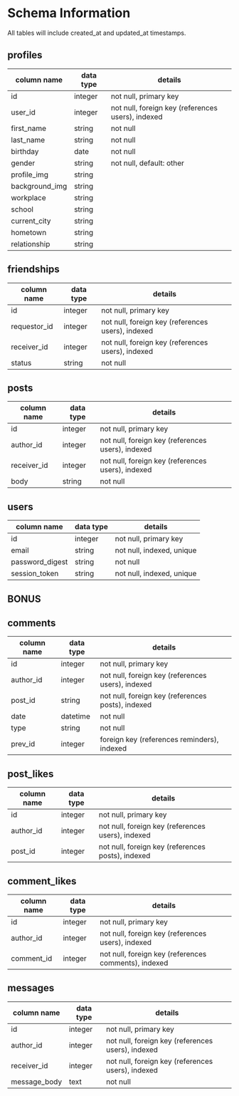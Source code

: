 # Schema Information
All tables will include created_at and updated_at timestamps.

## profiles
column name     | data type | details
----------------|-----------|-----------------------
id              | integer   | not null, primary key
user_id         | integer   | not null, foreign key (references users), indexed
first_name      | string    | not null
last_name       | string    | not null
birthday        | date      | not null
gender          | string    | not null, default: other
profile_img     | string    |
background_img  | string    |
workplace       | string    |
school          | string    |
current_city    | string    |
hometown        | string    |
relationship    | string    |

## friendships
column name       | data type | details
------------------|-----------|-----------------------
id                | integer   | not null, primary key
requestor_id       | integer   | not null, foreign key (references users), indexed
receiver_id       | integer   | not null, foreign key (references users), indexed
status            | string    | not null

## posts
column name | data type | details
------------|-----------|-----------------------
id          | integer   | not null, primary key
author_id   | integer   | not null, foreign key (references users), indexed
receiver_id | integer   | not null, foreign key (references users), indexed
body        | string    | not null

## users
column name     | data type | details
----------------|-----------|-----------------------
id              | integer   | not null, primary key
email           | string    | not null, indexed, unique
password_digest | string    | not null
session_token   | string    | not null, indexed, unique


## BONUS

## comments
column name | data type | details
------------|-----------|-----------------------
id          | integer   | not null, primary key
author_id   | integer   | not null, foreign key (references users), indexed
post_id     | string    | not null, foreign key (references posts), indexed
date        | datetime  | not null
type        | string    | not null
prev_id     | integer   | foreign key (references reminders), indexed

## post_likes
column name | data type | details
------------|-----------|-----------------------
id          | integer   | not null, primary key
author_id   | integer   | not null, foreign key (references users), indexed
post_id     | integer   | not null, foreign key (references posts), indexed

## comment_likes
column name | data type | details
------------|-----------|-----------------------
id          | integer   | not null, primary key
author_id   | integer   | not null, foreign key (references users), indexed
comment_id  | integer   | not null, foreign key (references comments), indexed

## messages
column name   | data type | details
--------------|-----------|-----------------------
id            | integer   | not null, primary key
author_id     | integer   | not null, foreign key (references users), indexed
receiver_id   | integer   | not null, foreign key (references users), indexed
message_body  | text      | not null
